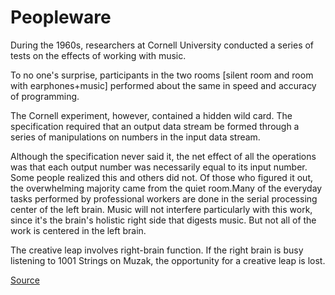 # Peopleware

During the 1960s, researchers at Cornell University conducted a series of
tests on the effects of working with music.

To no one's surprise, participants in the two rooms [silent room and room
with earphones+music] performed about the same in speed and accuracy of
programming.

The Cornell experiment, however, contained a hidden wild card. The
specification required that an output data stream be formed through a series
of manipulations on numbers in the input data stream.

Although the specification never said it, the net effect of all the
operations was that each output number was necessarily equal to its input
number. Some people realized this and others did not. Of those who figured
it out, the overwhelming majority came from the quiet room.Many of the
everyday tasks performed by professional workers are done in the serial
processing center of the left brain. Music will not interfere particularly
with this work, since it's the brain's holistic right side that digests
music. But not all of the work is centered in the left brain. 

The creative leap involves right-brain function. If the right brain is busy
listening to 1001 Strings on Muzak, the opportunity for a creative leap is
lost.

[Source](https://staktrace.com/spout/entry.php?id=747)

